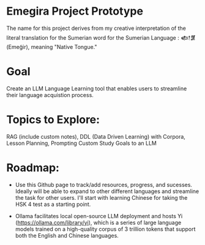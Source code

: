 # Emegira Project Prototype
The name for this project derives from my creative interpretation of the literal translation for the Sumerian word for the Sumerian Language : 𒅴𒂠 (Emeg̃ir), meaning "Native Tongue."

# Goal
Create an LLM Language Learning tool that enables users to streamline their language acquistion process. 

# Topics to Explore: 
RAG (include custom notes), DDL (Data Driven Learning) with Corpora, Lesson Planning, Prompting Custom Study Goals to an LLM 

# Roadmap:
- Use this Github page to track/add resources, progress, and sucesses. Ideally will be able to expand to other different languages and streamline the task for other users. I'll start with learning Chinese for taking the HSK 4 test as a starting point.
  
- Ollama facilitates local open-source LLM deployment and hosts Yi (https://ollama.com/library/yi), which is a series of large language models trained on a high-quality corpus of 3 trillion tokens that support both the English and Chinese languages.




